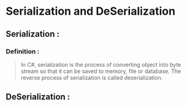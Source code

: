 # Serialization and DeSerialization 

## Serialization : 

  ### Definition :
   > In C#, serialization is the process of converting object into byte stream so that it can be saved to memory, file or database. The reverse process of serialization is called deserialization.   
   
   

## DeSerialization : 
